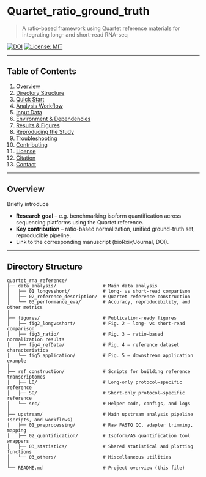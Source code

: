 # Quartet_ratio_ground_truth
> A ratio-based framework using Quartet reference materials for integrating long- and short-read RNA-seq

[![DOI](https://zenodo.org/badge/DOI/TODO.svg)](https://doi.org/TODO) <!-- 如暂未生成 DOI 可先注释 -->
[![License: MIT](https://img.shields.io/badge/License-MIT-green.svg)](LICENSE)

---

## Table of Contents
1. [Overview](#overview)
2. [Directory Structure](#directory-structure)
3. [Quick Start](#quick-start)
4. [Analysis Workflow](#analysis-workflow)
5. [Input Data](#input-data)
6. [Environment & Dependencies](#environment--dependencies)
7. [Results & Figures](#results--figures)
8. [Reproducing the Study](#reproducing-the-study)
9. [Troubleshooting](#troubleshooting)
10. [Contributing](#contributing)
11. [License](#license)
12. [Citation](#citation)
13. [Contact](#contact)

---

## Overview
Briefly introduce  
* **Research goal** – e.g. benchmarking isoform quantification across sequencing platforms using the Quartet reference.  
* **Key contribution** – ratio-based normalization, unified ground-truth set, reproducible pipeline.  
* Link to the corresponding manuscript (bioRxiv/Journal, DOI).

---

## Directory Structure
```text
quartet_rna_reference/
├── data_analysis/                 # Main data analysis
│   ├── 01_longvsshort/            # long- vs short-read comparison
│   ├── 02_reference_description/  # Quartet reference construction
│   └── 03_performance_eva/        # Accuracy, reproducibility, and other metrics
│
├── figures/                       # Publication-ready figures
│   ├── fig2_longvsshort/          # Fig. 2 — long- vs short-read comparison
│   ├── fig3_ratio/                # Fig. 3 — ratio-based normalization results
│   ├── fig4_refData/              # Fig. 4 — reference dataset characteristics
│   └── fig5_application/          # Fig. 5 — downstream application example
│
├── ref_construction/              # Scripts for building reference transcriptomes
│   ├── LO/                        # Long-only protocol–specific reference
│   ├── SO/                        # Short-only protocol–specific reference
│   └── src/                       # Helper code, configs, and logs
│
├── upstream/                      # Main upstream analysis pipeline (scripts, and workflows)
│   ├── 01_preprocessing/          # Raw FASTQ QC, adapter trimming, mapping
│   ├── 02_quantification/         # Isoform/AS quantification tool wrappers
│   ├── 03_statistics/             # Shared statistical and plotting functions
│   └── 03_others/                 # Miscellaneous utilities
│
└── README.md                      # Project overview (this file)
```
